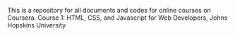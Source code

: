This is a repository for all documents and codes for online courses on Coursera. 
Course 1: HTML, CSS, and Javascript for Web Developers, Johns Hopskins University 
